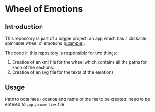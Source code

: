 # Wheel of Emotions 
## Introduction
This repository is part of a bigger project: an app which has a clickable, spinnable wheel of emotions ([Example](http://images.google.com/images?q=emotion_wheel)).

The code in this repository is responsible for two things:
1. Creation of an xml file for the wheel which contains all the paths for each of the sections.
2. Creation of an svg file for the texts of the emotions
## Usage
Path to both files (location and name of the file to be created) need to be entered to `app.properties` file
